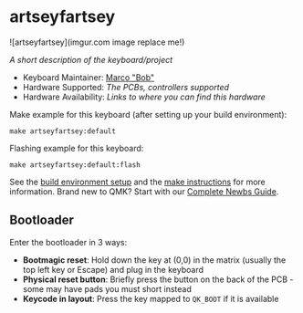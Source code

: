 # artseyfartsey

![artseyfartsey](imgur.com image replace me!)

*A short description of the keyboard/project*

* Keyboard Maintainer: [Marco "Bob"](https://github.com/Marco "Bob")
* Hardware Supported: *The PCBs, controllers supported*
* Hardware Availability: *Links to where you can find this hardware*

Make example for this keyboard (after setting up your build environment):

    make artseyfartsey:default

Flashing example for this keyboard:

    make artseyfartsey:default:flash

See the [build environment setup](https://docs.qmk.fm/#/getting_started_build_tools) and the [make instructions](https://docs.qmk.fm/#/getting_started_make_guide) for more information. Brand new to QMK? Start with our [Complete Newbs Guide](https://docs.qmk.fm/#/newbs).

## Bootloader

Enter the bootloader in 3 ways:

* **Bootmagic reset**: Hold down the key at (0,0) in the matrix (usually the top left key or Escape) and plug in the keyboard
* **Physical reset button**: Briefly press the button on the back of the PCB - some may have pads you must short instead
* **Keycode in layout**: Press the key mapped to `QK_BOOT` if it is available
